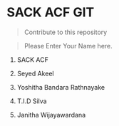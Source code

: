 # SACK ACF GIT

> Contribute to this repository


> Please Enter Your Name here.


1. SACK ACF

2. Seyed Akeel

3. Yoshitha Bandara Rathnayake

4. T.I.D Silva

5. Janitha Wijayawardana

